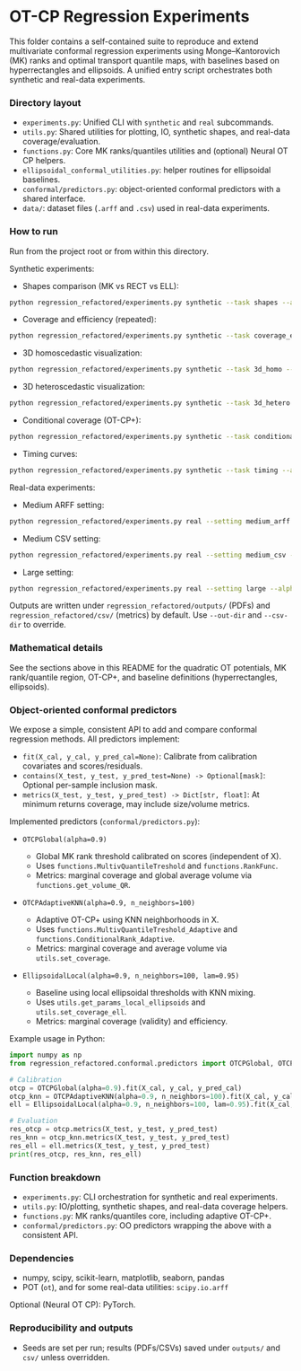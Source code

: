 # OT-CP Regression Experiments

This folder contains a self-contained suite to reproduce and extend multivariate conformal regression experiments using Monge–Kantorovich (MK) ranks and optimal transport quantile maps, with baselines based on hyperrectangles and ellipsoids. A unified entry script orchestrates both synthetic and real-data experiments.

### Directory layout
- `experiments.py`: Unified CLI with `synthetic` and `real` subcommands.
- `utils.py`: Shared utilities for plotting, IO, synthetic shapes, and real-data coverage/evaluation.
- `functions.py`: Core MK ranks/quantiles utilities and (optional) Neural OT CP helpers.
- `ellipsoidal_conformal_utilities.py`: helper routines for ellipsoidal baselines.
- `conformal/predictors.py`: object-oriented conformal predictors with a shared interface.
- `data/`: dataset files (`.arff` and `.csv`) used in real-data experiments.

### How to run
Run from the project root or from within this directory.

Synthetic experiments:
- Shapes comparison (MK vs RECT vs ELL):
```bash
python regression_refactored/experiments.py synthetic --task shapes --alpha 0.9 --seed 62
```
- Coverage and efficiency (repeated):
```bash
python regression_refactored/experiments.py synthetic --task coverage_efficiency --alpha 0.9 --reps 50 --seed 62
```
- 3D homoscedastic visualization:
```bash
python regression_refactored/experiments.py synthetic --task 3d_homo --alpha 0.9
```
- 3D heteroscedastic visualization:
```bash
python regression_refactored/experiments.py synthetic --task 3d_hetero --alpha 0.9
```
- Conditional coverage (OT-CP+):
```bash
python regression_refactored/experiments.py synthetic --task conditional_coverage --alpha 0.9 --k-neighbors 100 --n-test 300
```
- Timing curves:
```bash
python regression_refactored/experiments.py synthetic --task timing --alpha 0.9
```

Real-data experiments:
- Medium ARFF setting:
```bash
python regression_refactored/experiments.py real --setting medium_arff --alpha 0.9 --nrep 5
```
- Medium CSV setting:
```bash
python regression_refactored/experiments.py real --setting medium_csv --alpha 0.9 --nrep 5
```
- Large setting:
```bash
python regression_refactored/experiments.py real --setting large --alpha 0.9 --nrep 5
```

Outputs are written under `regression_refactored/outputs/` (PDFs) and `regression_refactored/csv/` (metrics) by default. Use `--out-dir` and `--csv-dir` to override.

### Mathematical details

See the sections above in this README for the quadratic OT potentials, MK rank/quantile region, OT-CP+, and baseline definitions (hyperrectangles, ellipsoids).

### Object-oriented conformal predictors

We expose a simple, consistent API to add and compare conformal regression methods. All predictors implement:

- `fit(X_cal, y_cal, y_pred_cal=None)`: Calibrate from calibration covariates and scores/residuals.
- `contains(X_test, y_test, y_pred_test=None) -> Optional[mask]`: Optional per-sample inclusion mask.
- `metrics(X_test, y_test, y_pred_test) -> Dict[str, float]`: At minimum returns coverage, may include size/volume metrics.

Implemented predictors (`conformal/predictors.py`):

- `OTCPGlobal(alpha=0.9)`
  - Global MK rank threshold calibrated on scores (independent of X).
  - Uses `functions.MultivQuantileTreshold` and `functions.RankFunc`.
  - Metrics: marginal coverage and global average volume via `functions.get_volume_QR`.

- `OTCPAdaptiveKNN(alpha=0.9, n_neighbors=100)`
  - Adaptive OT-CP+ using KNN neighborhoods in X.
  - Uses `functions.MultivQuantileTreshold_Adaptive` and `functions.ConditionalRank_Adaptive`.
  - Metrics: marginal coverage and average volume via `utils.set_coverage`.

- `EllipsoidalLocal(alpha=0.9, n_neighbors=100, lam=0.95)`
  - Baseline using local ellipsoidal thresholds with KNN mixing.
  - Uses `utils.get_params_local_ellipsoids` and `utils.set_coverage_ell`.
  - Metrics: marginal coverage (validity) and efficiency.

Example usage in Python:
```python
import numpy as np
from regression_refactored.conformal.predictors import OTCPGlobal, OTCPAdaptiveKNN, EllipsoidalLocal

# Calibration
otcp = OTCPGlobal(alpha=0.9).fit(X_cal, y_cal, y_pred_cal)
otcp_knn = OTCPAdaptiveKNN(alpha=0.9, n_neighbors=100).fit(X_cal, y_cal, y_pred_cal)
ell = EllipsoidalLocal(alpha=0.9, n_neighbors=100, lam=0.95).fit(X_cal, y_cal, y_pred_cal)

# Evaluation
res_otcp = otcp.metrics(X_test, y_test, y_pred_test)
res_knn = otcp_knn.metrics(X_test, y_test, y_pred_test)
res_ell = ell.metrics(X_test, y_test, y_pred_test)
print(res_otcp, res_knn, res_ell)
```

### Function breakdown

- `experiments.py`: CLI orchestration for synthetic and real experiments.
- `utils.py`: IO/plotting, synthetic shapes, and real-data coverage helpers.
- `functions.py`: MK ranks/quantiles core, including adaptive OT-CP+.
- `conformal/predictors.py`: OO predictors wrapping the above with a consistent API.

### Dependencies
- numpy, scipy, scikit-learn, matplotlib, seaborn, pandas
- POT (`ot`), and for some real-data utilities: `scipy.io.arff`

Optional (Neural OT CP): PyTorch.

### Reproducibility and outputs
- Seeds are set per run; results (PDFs/CSVs) saved under `outputs/` and `csv/` unless overridden. 